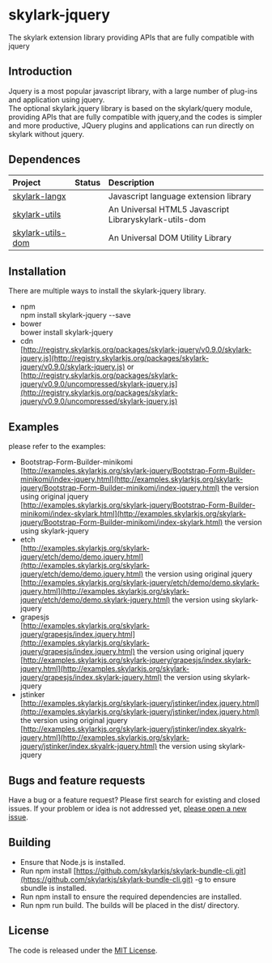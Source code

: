 # skylark-jquery

The  skylark extension library providing APIs that are fully compatible with jquery

## Introduction

Jquery is a most popular javascript library, with a large number of plug-ins and  application using jquery.  
The optional skylark.jquery library is based on the skylark/query module, providing APIs that are fully compatible with jquery,and the codes is simpler and more productive, JQuery plugins and applications can run directly on skylark without jquery.

## Dependences

| Project | Status | Description |
| :--- | :--- | :--- |
| [skylark-langx](https://github.com/skylarklangx/skylark-langx) |  | Javascript language extension library |
| [skylark-utils](https://github.com/skylarkutils/skylark-utils) |  | An Universal HTML5 Javascript Libraryskylark-utils-dom |
| [skylark-utils-dom](https://github.com/skylarkutils/skylark-utils-dom) |  | An Universal DOM Utility Library |

## Installation

There are multiple ways to install the skylark-jquery library.

* npm  
  npm install skylark-jquery --save
* bower  
  bower install skylark-jquery
* cdn  
  [http://registry.skylarkjs.org/packages/skylark-jquery/v0.9.0/skylark-jquery.js](http://registry.skylarkjs.org/packages/skylark-jquery/v0.9.0/skylark-jquery.js)    or  
  [http://registry.skylarkjs.org/packages/skylark-jquery/v0.9.0/uncompressed/skylark-jquery.js](http://registry.skylarkjs.org/packages/skylark-jquery/v0.9.0/uncompressed/skylark-jquery.js) 

## Examples

please refer to the examples:

* Bootstrap-Form-Builder-minikomi  
  [http://examples.skylarkjs.org/skylark-jquery/Bootstrap-Form-Builder-minikomi/index-jquery.html](http://examples.skylarkjs.org/skylark-jquery/Bootstrap-Form-Builder-minikomi/index-jquery.html)   the version using original jquery  
  [http://examples.skylarkjs.org/skylark-jquery/Bootstrap-Form-Builder-minikomi/index-skylark.html](http://examples.skylarkjs.org/skylark-jquery/Bootstrap-Form-Builder-minikomi/index-skylark.html)  the version using skylark-jquery
* etch  
  [http://examples.skylarkjs.org/skylark-jquery/etch/demo/demo.jquery.html](http://examples.skylarkjs.org/skylark-jquery/etch/demo/demo.jquery.html)   the version using original jquery  
  [http://examples.skylarkjs.org/skylark-jquery/etch/demo/demo.skylark-jquery.html](http://examples.skylarkjs.org/skylark-jquery/etch/demo/demo.skylark-jquery.html) the version using skylark-jquery
* grapesjs  
  [http://examples.skylarkjs.org/skylark-jquery/grapesjs/index.jquery.html](http://examples.skylarkjs.org/skylark-jquery/grapesjs/index.jquery.html)   the version using original jquery  
  [http://examples.skylarkjs.org/skylark-jquery/grapesjs/index.skylark-jquery.html](http://examples.skylarkjs.org/skylark-jquery/grapesjs/index.skylark-jquery.html) the version using skylark-jquery
* jstinker  
  [http://examples.skylarkjs.org/skylark-jquery/jstinker/index.jquery.html](http://examples.skylarkjs.org/skylark-jquery/jstinker/index.jquery.html)   the version using original jquery  
  [http://examples.skylarkjs.org/skylark-jquery/jstinker/index.skyalrk-jquery.html](http://examples.skylarkjs.org/skylark-jquery/jstinker/index.skyalrk-jquery.html) the version using skylark-jquery

## Bugs and feature requests

Have a bug or a feature request? Please first search for existing and closed issues. If your problem or idea is not addressed yet, [please open a new issue](https://github.com/skylarkjs/skylark-jquery/issues/new).

## Building

* Ensure that Node.js is installed.
* Run npm install [https://github.com/skylarkjs/skylark-bundle-cli.git](https://github.com/skylarkjs/skylark-bundle-cli.git) -g to ensure sbundle is installed.
* Run npm install to ensure the required dependencies are installed.
* Run npm run build. The builds will be placed in the dist/ directory.

## License

The code is released under the [MIT License](https://github.com/skylarkjs/skylark-jquery/blob/master/LICENSE).

